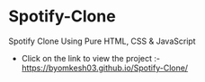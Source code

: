 # Spotify-Clone
Spotify Clone Using Pure HTML, CSS &amp; JavaScript

* Click on the link to view the project :- https://byomkesh03.github.io/Spotify-Clone/
